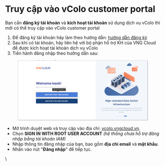 # Truy cập vào vColo customer portal

Bạn cần **đăng ký tài khoản** và **kích hoạt tài khoản** sử dụng dịch vụ vColo thì mới có thể truy cập vào vColo customer portal

1. Để đăng ký tài khoản hãy làm theo hướng dẫn: [hướng dẫn đăng ký](../huong-dan-su-dung-tai-khoan/dang-ky-tai-khoan.md)
2. Sau khi có tài khoản, hãy liên hệ với bộ phận hỗ trợ KH của VNG Cloud để được kích hoạt tài khoản dịch vụ vColo
3. Tiến hành đăng nhập theo hướng dẫn sau:

<figure><img src="../.gitbook/assets/image (2) (1) (1) (1) (1) (1) (1) (1) (1) (1) (1) (1) (1) (1) (1) (1) (1) (1) (1) (1) (1) (1) (1) (1) (1) (1) (1) (1) (1) (1) (1).png" alt=""><figcaption></figcaption></figure>

* Mở trình duyệt web và truy cập vào địa chỉ: [vcolo.vngcloud.vn](https://vcolo.vngcloud.vn/).
* Chọn **SIGN IN WITH ROOT USER ACCOUNT** _(hệ thống chưa hỗ trợ đăng nhập bằng tài khoản IAM)_
* Nhập thông tin đăng nhập của bạn, bao gồm **địa chỉ email** và **mật khẩu**.
* Nhấn vào nút "**Đăng nhập**" để tiếp tục.

\
